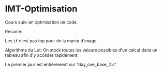 # IMT-Optimisation

Cours suivi en optimisation de code.

Résumé:

Les `if` c'est pas top pour de la manip d'image.

Algorithme du Lut: On stock toutes les valeurs possibles d'un calcul dans un tableau afin d'y accéder rapidement.

Le premier jour est entièrement sur "day_one_base_2.c"

